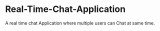 # Real-Time-Chat-Application
A real time chat Application where multiple users can Chat at same time.
